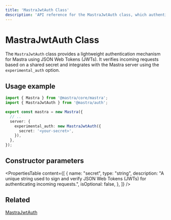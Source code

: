 ```yaml
---
title: 'MastraJwtAuth Class'
description: 'API reference for the MastraJwtAuth class, which authenticates Mastra applications using JSON Web Tokens.'
---
```


# MastraJwtAuth Class

The `MastraJwtAuth` class provides a lightweight authentication mechanism for Mastra using JSON Web Tokens (JWTs). It verifies incoming requests based on a shared secret and integrates with the Mastra server using the `experimental_auth` option.

## Usage example

```typescript filename="src/mastra/index.ts" showLineNumbers copy
import { Mastra } from '@mastra/core/mastra';
import { MastraJwtAuth } from '@mastra/auth';

export const mastra = new Mastra({
  // ..
  server: {
    experimental_auth: new MastraJwtAuth({
      secret: '<your-secret>',
    }),
  },
});
```

## Constructor parameters

<PropertiesTable
content={[
{
name: "secret",
type: "string",
description: "A unique string used to sign and verify JSON Web Tokens (JWTs) for authenticating incoming requests.",
isOptional: false,
},
]}
/>

## Related

[MastraJwtAuth](/docs/auth/jwt)
